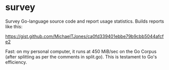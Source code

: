 # survey
Survey Go-language source code and report usage statistics. Builds reports like this:

https://gist.github.com/MichaelTJones/ca0fd339401ebbe79b9cbb5044afcfe2

Fast: on my personal computer, it runs at 450 MiB/sec on the Go Corpus (after
splitting as per the comments in split.go). This is testament to Go's efficiency.
